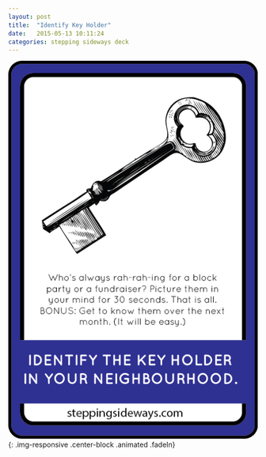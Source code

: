 ```yaml
---
layout: post
title:  "Identify Key Holder"
date:   2015-05-13 10:11:24
categories: stepping sideways deck
---
```

![Identify The Key Holder In Your Neighbourhood: Who’s always rah-rah-ing for a block party or a fundraiser? Picture them in your mind for 30 seconds. That is all. BONUS: Get to know them over the next month. (It will be easy.)](https://github.com/steppingsideways/steppingsideways.github.io/blob/master/images/Medium_Sized_Images/identify_the_key_holder.png?raw=true){: .img-responsive .center-block .animated .fadeIn}